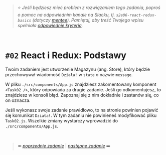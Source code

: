 > :star: *Jeśli będziesz mieć problem z rozwiązaniem tego zadania, poproś o pomoc na odpowiednim kanale na Slacku, tj. `s2e06-react-redux-basics` (dotyczy [mentee](https://devmentor.pl/mentoring-javascript/)). Pamiętaj, aby treść Twojego wpisu spełniała [odpowiednie kryteria](https://devmentor.pl/jak-prosic-o-pomoc/).*

&nbsp;

# `#02` React i Redux: Podstawy


Twoim zadaniem jest utworzenie Magazynu (ang. Store), który będzie przechowywał wiadomość `Działa!` w `state` o nazwie `message`. 

W pliku `./src/components/App.js` znajdziesz zakomentowany komponent `<Task02 />`, który odpowiada za drugie zadanie. Jeśli go odkomentujesz, to znajdziesz w konsoli błąd. Zapoznaj się z nim dokładnie i zastanów się, co on oznacza.

Jeśli wykonasz swoje zadanie prawidłowo, to na stronie powinien pojawić się komunikat `Działa!`. W tym zadaniu nie powinieneś modyfikować pliku `Task02.js`. Wszelkie zmiany wystarczy wprowadzić do `./src/components/App.js`.

&nbsp;

> :arrow_left: [*poprzednie zadanie*](./../01) | [*następne zadanie*](./../03) :arrow_right:
